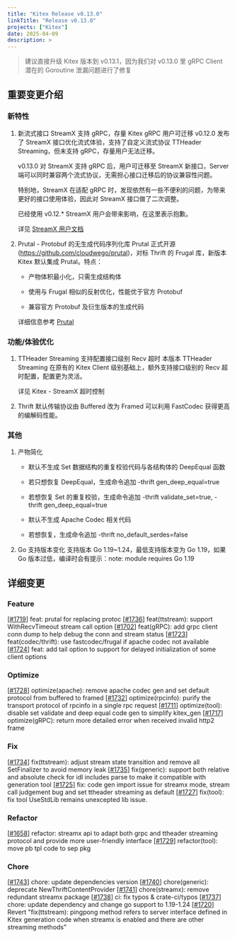 ```yaml
---
title: "Kitex Release v0.13.0"
linkTitle: "Release v0.13.0"
projects: ["Kitex"]
date: 2025-04-09
description: >
---
```


> 建议直接升级 Kitex 版本到 v0.13.1，因为我们对 v0.13.0 里 gRPC Client 潜在的 Goroutine 泄漏问题进行了修复

## **重要变更介绍**

### **新特性**
1. 新流式接口 StreamX 支持 gRPC，存量 Kitex gRPC 用户可迁移
    v0.12.0 发布了 StreamX 接口优化流式体验，支持了自定义流式协议 TTHeader Streaming，但未支持 gRPC，存量用户无法迁移。

    v0.13.0 对 StreamX 支持 gRPC 后，用户可迁移至 StreamX 新接口，Server 端可以同时兼容两个流式协议，无需担心接口迁移后的协议兼容性问题。

    特别地，StreamX 在适配 gRPC 时，发现依然有一些不便利的问题，为带来更好的接口使用体验，因此对 StreamX 接口做了二次调整。

    已经使用 v0.12.* StreamX 用户会带来影响，在这里表示抱歉。

    详见 [StreamX 用户文档](/docs/kitex/tutorials/basic-feature/streamx)

2. Prutal - Protobuf 的无生成代码序列化库
    Prutal 正式开源 (https://github.com/cloudwego/prutal)，对标 Thrift 的 Frugal 库，新版本 Kitex 默认集成 Prutal。特点：

    - 产物体积最小化，只需生成结构体

    - 使用与 Frugal 相似的反射优化，性能优于官方 Protobuf

    - 兼容官方 Protobuf 及衍生版本的生成代码

    详细信息参考 [Prutal](/docs/kitex/tutorials/code-gen/prutal)

### **功能/体验优化**
1. TTHeader Streaming 支持配置接口级别 Recv 超时
    本版本 TTHeader Streaming 在原有的 Kitex Client 级别基础上，额外支持接口级别的 Recv 超时配置，配置更为灵活。

    详见 Kitex - StreamX 超时控制

2. Thrift 默认传输协议由 Buffered 改为 Framed
    可以利用 FastCodec 获得更高的编解码性能。

### **其他**
1. 产物简化
    - 默认不生成 Set 数据结构的重复校验代码与各结构体的 DeepEqual 函数

     - 若只想恢复 DeepEqual，生成命令追加 -thrift gen_deep_equal=true

     - 若想恢复 Set 的重复校验，生成命令追加 -thrift validate_set=true, -thrift gen_deep_equal=true

    - 默认不生成 Apache Codec 相关代码

     - 若想恢复，生成命令追加 -thrift no_default_serdes=false
2. Go 支持版本变化
    支持版本 Go 1.19~1.24，最低支持版本变为 Go 1.19，如果 Go 版本过低，编译时会有提示：note: module requires Go 1.19

## **详细变更**
### Feature
[[#1719](https://github.com/cloudwego/kitex/pull/1719)] feat: prutal for replacing protoc
[[#1736](https://github.com/cloudwego/kitex/pull/1736)] feat(ttstream): support WithRecvTimeout stream call option
[[#1702](https://github.com/cloudwego/kitex/pull/1702)] feat(gRPC): add grpc client conn dump to help debug the conn and stream status
[[#1723](https://github.com/cloudwego/kitex/pull/1723)] feat(codec/thrift): use fastcodec/frugal if apache codec not available
[[#1724](https://github.com/cloudwego/kitex/pull/1724)] feat: add tail option to support for delayed initialization of some client options

### Optimize
[[#1728](https://github.com/cloudwego/kitex/pull/1728)] optimize(apache): remove apache codec gen and set default protocol from buffered to framed
[[#1732](https://github.com/cloudwego/kitex/pull/1732)] optimize(rpcinfo): purify the transport protocol of rpcinfo in a single rpc request
[[#1711](https://github.com/cloudwego/kitex/pull/1711)] optimize(tool): disable set validate and deep equal code gen to simplify kitex_gen
[[#1717](https://github.com/cloudwego/kitex/pull/1717)] optimize(gRPC): return more detailed error when received invalid http2 frame

### Fix
[[#1734](https://github.com/cloudwego/kitex/pull/1734)] fix(ttstream): adjust stream state transition and remove all SetFinalizer to avoid memory leak
[[#1735](https://github.com/cloudwego/kitex/pull/1735)] fix(generic): support both relative and absolute check for idl includes parse to make it compatible with generation tool
[[#1725](https://github.com/cloudwego/kitex/pull/1725)] fix: code gen import issue for streamx mode, stream call judgement bug and set ttheader streaming as default
[[#1727](https://github.com/cloudwego/kitex/pull/1727)] fix(tool): fix tool UseStdLib remains unexcepted lib issue.

### Refactor
[[#1658](https://github.com/cloudwego/kitex/pull/1658)] refactor: streamx api to adapt both grpc and ttheader streaming protocol and provide more user-friendly interface
[[#1729](https://github.com/cloudwego/kitex/pull/1729)] refactor(tool): move pb tpl code to sep pkg

### Chore
[[#1743](https://github.com/cloudwego/kitex/pull/1743)] chore: update dependencies version
[[#1740](https://github.com/cloudwego/kitex/pull/1740)] chore(generic): deprecate NewThriftContentProvider
[[#1741](https://github.com/cloudwego/kitex/pull/1741)] chore(streamx): remove redundant streamx package
[[#1738](https://github.com/cloudwego/kitex/pull/1738)] ci: fix typos & crate-ci/typos
[[#1737](https://github.com/cloudwego/kitex/pull/1737)] chore: update dependency and change go support to 1.19-1.24
[[#1720](https://github.com/cloudwego/kitex/pull/1720)] Revert "fix(ttstream): pingpong method refers to server interface defined in Kitex generation code when streamx is enabled and there are other streaming methods"
